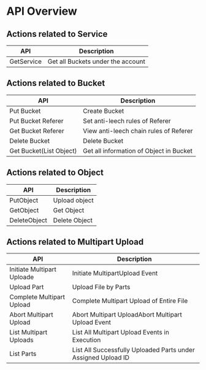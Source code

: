 # API Overview

## Actions related to Service
|API|Description|
|-|-|
|GetService|Get all Buckets under the account|

## Actions related to Bucket
|API|Description|
|-|-|
|Put Bucket|Create Bucket|
|Put Bucket Referer|Set anti-leech rules of Referer|
|Get Bucket Referer|View anti-leech chain rules of Referer|
|Delete Bucket| Delete Bucket|
|Get Bucket(List Object)|Get all information of Object in Bucket|

## Actions related to Object
|API|Description|
|-|-|
|PutObject|Upload object|
|GetObject|Get Object|
|DeleteObject|Delete Object|

## Actions related to Multipart Upload
|API|Description|
|-|-|
|Initiate Multipart Uploade|Initiate MultipartUpload Event|
|Upload Part|Upload File by Parts|
|Complete Multipart Upload|Complete Multipart Upload of Entire File|
|Abort Multipart Upload|Abort Multipart UploadAbort Multipart Upload Event|
|List Multipart Uploads|List All Multipart Upload Events in Execution|
|List Parts|List All Successfully Uploaded Parts under Assigned Upload ID|
